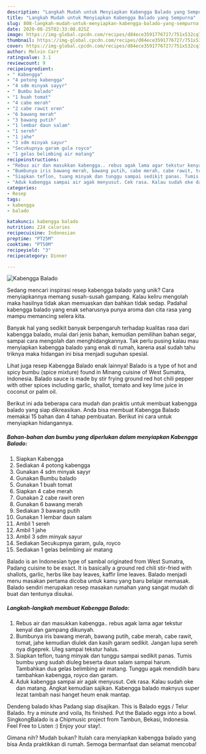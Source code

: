 ```yaml
---
description: "Langkah Mudah untuk Menyiapkan Kabengga Balado yang Sempurna"
title: "Langkah Mudah untuk Menyiapkan Kabengga Balado yang Sempurna"
slug: 808-langkah-mudah-untuk-menyiapkan-kabengga-balado-yang-sempurna
date: 2020-08-25T02:33:08.825Z
image: https://img-global.cpcdn.com/recipes/d84ece3591776727/751x532cq70/kabengga-balado-foto-resep-utama.jpg
thumbnail: https://img-global.cpcdn.com/recipes/d84ece3591776727/751x532cq70/kabengga-balado-foto-resep-utama.jpg
cover: https://img-global.cpcdn.com/recipes/d84ece3591776727/751x532cq70/kabengga-balado-foto-resep-utama.jpg
author: Melvin Carr
ratingvalue: 3.1
reviewcount: 9
recipeingredient:
- " Kabengga"
- "4 potong kabengga"
- "4 sdm minyak sayyr"
- " Bumbu balado"
- "1 buah tomat"
- "4 cabe merah"
- "2 cabe rawit oren"
- "6 bawang merah"
- "3 bawang putih"
- "1 lembar daun salam"
- "1 sereh"
- "1 jahe"
- "3 sdm minyak sayur"
- "Secukupnya garam gula royco"
- "1 gelas belimbing air matang"
recipeinstructions:
- "Rebus air dan masukkan kabengga.. rebus agak lama agar tekstur kenyal dan gampang dikunyah."
- "Bumbunya iris bawang merah, bawang putih, cabe merah, cabe rawit, tomat, jahe kemudian diulek dan kasih garam sedikit. Jangan lupa sereh nya digeprek. Uleg sampai tekstur halus."
- "Siapkan teflon, tuang minyak dan tunggu sampai sedikit panas. Tumis bumbu yang sudah diuleg beserta daun salam sampai harum. Tambahkan dua gelas belimbing air matang. Tunggu agak mendidih baru tambahkan kabengga, royco dan garam."
- "Aduk kabengga sampai air agak menyusut. Cek rasa. Kalau sudah oke dan matang. Angkat kemudian sajikan. Kabengga balado maknyus super lezat tambah nasi hanget heum enak mantap."
categories:
- Resep
tags:
- kabengga
- balado

katakunci: kabengga balado 
nutrition: 224 calories
recipecuisine: Indonesian
preptime: "PT25M"
cooktime: "PT50M"
recipeyield: "3"
recipecategory: Dinner

---
```



![Kabengga Balado](https://img-global.cpcdn.com/recipes/d84ece3591776727/751x532cq70/kabengga-balado-foto-resep-utama.jpg)

Sedang mencari inspirasi resep kabengga balado yang unik? Cara menyiapkannya memang susah-susah gampang. Kalau keliru mengolah maka hasilnya tidak akan memuaskan dan bahkan tidak sedap. Padahal kabengga balado yang enak seharusnya punya aroma dan cita rasa yang mampu memancing selera kita.

Banyak hal yang sedikit banyak berpengaruh terhadap kualitas rasa dari kabengga balado, mulai dari jenis bahan, kemudian pemilihan bahan segar, sampai cara mengolah dan menghidangkannya. Tak perlu pusing kalau mau menyiapkan kabengga balado yang enak di rumah, karena asal sudah tahu triknya maka hidangan ini bisa menjadi suguhan spesial.

Lihat juga resep Kabengga Balado enak lainnya! Balado is a type of hot and spicy bumbu (spice mixture) found in Minang cuisine of West Sumatra, Indonesia. Balado sauce is made by stir frying ground red hot chili pepper with other spices including garlic, shallot, tomato and key lime juice in coconut or palm oil.


Berikut ini ada beberapa cara mudah dan praktis untuk membuat kabengga balado yang siap dikreasikan. Anda bisa membuat Kabengga Balado memakai 15 bahan dan 4 tahap pembuatan. Berikut ini cara untuk menyiapkan hidangannya.

<!--inarticleads1-->

##### Bahan-bahan dan bumbu yang diperlukan dalam menyiapkan Kabengga Balado:

1. Siapkan  Kabengga
1. Sediakan 4 potong kabengga
1. Gunakan 4 sdm minyak sayyr
1. Gunakan  Bumbu balado
1. Gunakan 1 buah tomat
1. Siapkan 4 cabe merah
1. Gunakan 2 cabe rawit oren
1. Gunakan 6 bawang merah
1. Sediakan 3 bawang putih
1. Gunakan 1 lembar daun salam
1. Ambil 1 sereh
1. Ambil 1 jahe
1. Ambil 3 sdm minyak sayur
1. Sediakan Secukupnya garam, gula, royco
1. Sediakan 1 gelas belimbing air matang


Balado is an Indonesian type of sambal originated from West Sumatra, Padang cuisine to be exact. It is basically a ground red chili stir-fried with shallots, garlic, herbs like bay leaves, kaffir lime leaves. Balado menjadi menu masakan pertama dicoba untuk kamu yang baru belajar memasak. Balado sendiri merupakan resep masakan rumahan yang sangat mudah di buat dan tentunya disukai. 

<!--inarticleads2-->

##### Langkah-langkah membuat Kabengga Balado:

1. Rebus air dan masukkan kabengga.. rebus agak lama agar tekstur kenyal dan gampang dikunyah.
1. Bumbunya iris bawang merah, bawang putih, cabe merah, cabe rawit, tomat, jahe kemudian diulek dan kasih garam sedikit. Jangan lupa sereh nya digeprek. Uleg sampai tekstur halus.
1. Siapkan teflon, tuang minyak dan tunggu sampai sedikit panas. Tumis bumbu yang sudah diuleg beserta daun salam sampai harum. Tambahkan dua gelas belimbing air matang. Tunggu agak mendidih baru tambahkan kabengga, royco dan garam.
1. Aduk kabengga sampai air agak menyusut. Cek rasa. Kalau sudah oke dan matang. Angkat kemudian sajikan. Kabengga balado maknyus super lezat tambah nasi hanget heum enak mantap.


Dendeng balado khas Padang siap disajikan. This is Balado eggs / Telur Balado. fry a minute and voila, Its finished. Put the Balado eggs into a bowl. SingkongBalado is a Chipmusic project from Tambun, Bekasi, Indonesia. Feel Free to Listen :) Enjoy your stay!. 

Gimana nih? Mudah bukan? Itulah cara menyiapkan kabengga balado yang bisa Anda praktikkan di rumah. Semoga bermanfaat dan selamat mencoba!

